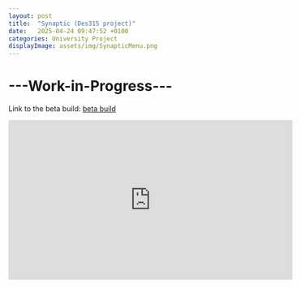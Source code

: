 ```yaml
---
layout: post
title:  "Synaptic (Des315 project)"
date:   2025-04-24 09:47:52 +0100
categories: University Project
displayImage: assets/img/SynapticMenu.png
---
```

# ---Work-in-Progress---
Link to the beta build: [beta build][beta]

<iframe width="560" height="315" src="https://www.youtube.com/embed/PXlDNm1oWtM?si=uZ48GaDZ_laoyEym" title="YouTube video player" frameborder="0" allow="accelerometer; autoplay; clipboard-write; encrypted-media; gyroscope; picture-in-picture; web-share" referrerpolicy="strict-origin-when-cross-origin" allowfullscreen></iframe>

[beta]: https://bonny-bandits.itch.io/synaptic/devlog/935211/synaptic-gold-master-is-out